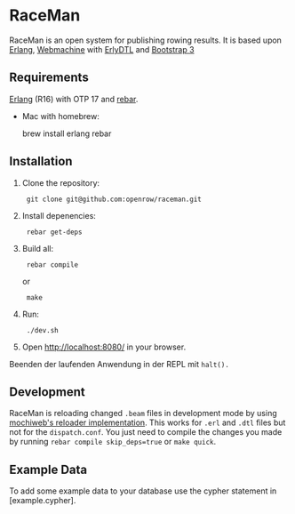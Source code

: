RaceMan
=======

RaceMan is an open system for publishing rowing results. It is based upon [Erlang](http://erlang.org), [Webmachine](https://github.com/basho/webmachine/wiki) with [ErlyDTL](https://github.com/erlydtl/erlydtl) and [Bootstrap 3](http://getbootstrap.com)

Requirements
------------

[Erlang](http://erlang.org) (R16) with OTP 17 and [rebar](https://github.com/rebar/rebar).
   
   * Mac with homebrew: 
      
        brew install erlang rebar

Installation
------------

1. Clone the repository:
    
        git clone git@github.com:openrow/raceman.git
       
2. Install depenencies:

        rebar get-deps 
        
3. Build all:

        rebar compile 
   
   or 
   
        make
        
4. Run:

        ./dev.sh
        
5. Open [http://localhost:8080/](http://localhost:8080/) in your browser.

Beenden der laufenden Anwendung in der REPL mit `halt().`



Development
-----------

RaceMan is reloading changed `.beam` files in development mode by using [mochiweb's reloader implementation](http://code.google.com/p/mochiweb/source/browse/trunk/src/reloader.erl). This works for `.erl` and `.dtl` files but not for the `dispatch.conf`. You just need to compile the changes you made by running `rebar compile skip_deps=true` or `make quick`.


Example Data
------------
To add some example data to your database use the cypher statement in [example.cypher].